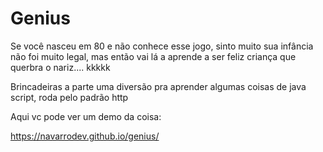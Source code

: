 # Genius

Se você nasceu em 80 e não conhece esse jogo, sinto muito sua infância não foi muito legal, mas então vai lá a aprende a ser feliz criança que querbra o nariz.... kkkkk


Brincadeiras a parte uma diversão pra aprender algumas coisas de java script, roda pelo padrão http

Aqui vc pode ver um demo da coisa:

https://navarrodev.github.io/genius/
